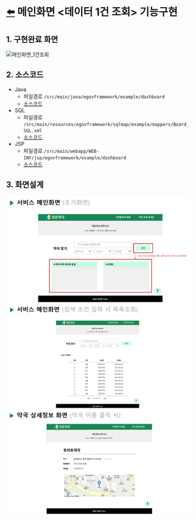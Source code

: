 # [⬅️](https://github.com/code-sum/ITO_Dev) 메인화면 <데이터 1건 조회> 기능구현


## 1. 구현완료 화면
![메인화면_1건조회](https://github.com/code-sum/ITO_Dev/assets/106902415/bc9db1eb-8a95-42c0-b1cf-5faff3c7fdf0)

## 2. 소스코드
- Java
  - 파일경로 `/src/main/java/egovframework/example/dashboard`
  - [소스코드](../src/main/java/egovframework/example/dashboard) 
- SQL
  - 파일경로 `/src/main/resources/egovframework/sqlmap/example/mappers/Board_SQL.xml`
  - [소스코드](../src/main/resources/egovframework/sqlmap/example/mappers/Board_SQL.xml) 
- JSP
  - 파일경로 `/src/main/webapp/WEB-INF/jsp/egovframework/example/dashboard`
  - [소스코드](../src/main/webapp/WEB-INF/jsp/egovframework/example/dashboard) 

## 3. 화면설계
![메인화면_검색기능_화면설계](img/02-메인검색.png)
![메인화면_목록조회_화면설계](img/02-메인목록.png)
![메인화면_1건조회_화면설계](img/03-메인1건.png)